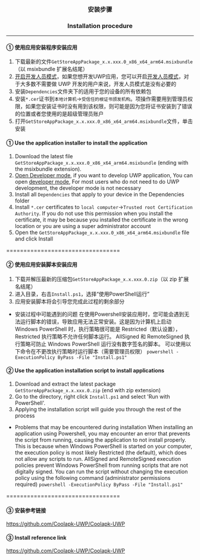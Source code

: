 ### <p align="center">安装步骤</p>
### <p align="center">Installation procedure</p>

------

#### ① 使用应用安装程序安装应用
1. 下载最新的文件`GetStoreAppPackage_x.x.xxx.0_x86_x64_arm64.msixbundle`（以 msixbundle 扩展名结尾）
2. [开启开发人员模式](https://learn.microsoft.com/zh-cn/windows/application-management/sideload-apps-in-windows)，如果您想开发UWP应用，您可以开启[开发人员模式](https://docs.microsoft.com/zh-cn/windows/uwp/get-started/enable-your-device-for-development)，对于大多数不需要做 UWP 开发的用户来说，开发人员模式是没有必要的
3. 安装`Dependencies`文件夹下的适用于您的设备的所有依赖包
4. 安装`*.cer`证书到`本地计算机`→`受信任的根证书颁发机构`。项操作需要用到管理员权限，如果您安装证书时没有用到该权限，则可能是因为您将证书安装到了错误的位置或者您使用的是超级管理员账户
5. 打开`GetStoreAppPackage_x.x.xxx.0_x86_x64_arm64.msixbundle`文件，单击安装

#### ① Use the application installer to install the application
1. Download the latest file `GetStoreAppPackage_x.x.xxx.0_x86_x64_arm64.msixbundle` (ending with the msixbundle extension).
2. [Open Developer mode](https://learn.microsoft.com/zh-cn/windows/application-management/sideload-apps-in-windows), if you want to develop UWP application, You can open [developer mode](https://docs.microsoft.com/zh-cn/windows/uwp/get-started/enable-your-device-for-development), For most users who do not need to do UWP development, the developer mode is not necessary
3. Install all `Dependencies` that apply to your device in the Dependencies folder
4. Install `*.cer` certificates to `local computer`→`Trusted root Certification Authority`. If you do not use this permission when you install the certificate, it may be because you installed the certificate in the wrong location or you are using a super administrator account
5. Open the `GetStoreAppPackage_x.x.xxx.0_x86_x64_arm64.msixbundle` file and click Install

=================================

#### ② 使用应用安装脚本安装应用
1. 下载并解压最新的压缩包`GetStoreAppPackage_x.x.xxx.0.zip`（以 zip 扩展名结尾）
2. 进入目录，右击`Install.ps1`，选择“使用PowerShell运行”
3. 应用安装脚本将会引导您完成此过程的剩余部分

- 安装过程中可能遇到的问题
在使用Powershell安装应用时，您可能会遇到无法运行脚本的错误，导致应用无法正常安装。这是因为计算机上启动 Windows PowerShell 时，执行策略很可能是 Restricted（默认设置），Restricted 执行策略不允许任何脚本运行。
AllSigned 和 RemoteSigned 执行策略可防止 Windows PowerShell 运行没有数字签名的脚本。
可以使用以下命令在不更改执行策略时运行脚本（需要管理员权限）
`powershell -ExecutionPolicy ByPass -File "Install.ps1"`

#### ② Use the application installation script to install applications
1. Download and extract the latest package `GetStoreAppPackage_x.x.xxx.0.zip` (end with zip extension)
2. Go to the directory, right click `Install.ps1` and select 'Run with PowerShell'.
3. Applying the installation script will guide you through the rest of the process

- Problems that may be encountered during installation
When installing an application using Powershell, you may encounter an error that prevents the script from running, causing the application to not install properly. This is because when Windows PowerShell is started on your computer, the execution policy is most likely Restricted (the default), which does not allow any scripts to run.
AllSigned and RemoteSigned execution policies prevent Windows PowerShell from running scripts that are not digitally signed.
You can run the script without changing the execution policy using the following command (administrator permissions required)
`powershell -ExecutionPolicy ByPass -File "Install.ps1"`

=================================

#### ③ 安装参考链接
https://github.com/Coolapk-UWP/Coolapk-UWP

#### ③ Install reference link
https://github.com/Coolapk-UWP/Coolapk-UWP
